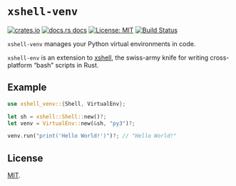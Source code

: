 # `xshell-venv`

[![crates.io](https://img.shields.io/crates/v/xshell-venv.svg?style=flat-square)](https://crates.io/crates/xshell-venv)
[![docs.rs docs](https://img.shields.io/badge/docs-latest-blue.svg?style=flat-square)](https://docs.rs/xshell-venv)
[![License: MIT](https://img.shields.io/github/license/badboy/xshell-venv?style=flat-square)](LICENSE)
[![Build Status](https://img.shields.io/github/workflow/status/badboy/xshell-venv/Test/main?style=flat-square)](https://github.com/badboy/xshell-venv/actions/workflows/test.yml)

`xshell-venv` manages your Python virtual environments in code.

`xshell-env` is an extension to [xshell], the swiss-army knife for writing cross-platform “bash” scripts in Rust.

[xshell]: https://docs.rs/xshell/

## Example

```rust
use xshell_venv::{Shell, VirtualEnv};

let sh = xshell::Shell::new()?;
let venv = VirtualEnv::new(&sh, "py3")?;

venv.run("print('Hello World!')")?; // "Hello World!"
```

## License

[MIT](LICENSE).

